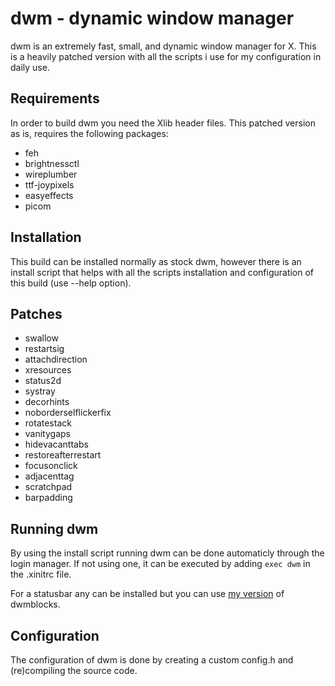 # dwm - dynamic window manager

dwm is an extremely fast, small, and dynamic window manager for X.
This is a heavily patched version with all the scripts i use for my configuration in daily use.

## Requirements

In order to build dwm you need the Xlib header files.
This patched version as is, requires the following packages:
- feh
- brightnessctl
- wireplumber
- ttf-joypixels
- easyeffects
- picom

## Installation

This build can be installed normally as stock dwm, however there is an install script that helps with all the scripts installation and configuration of this build (use --help option).

## Patches

- swallow
- restartsig
- attachdirection
- xresources
- status2d
- systray
- decorhints
- noborderselflickerfix
- rotatestack
- vanitygaps
- hidevacanttabs
- restoreafterrestart
- focusonclick
- adjacenttag
- scratchpad
- barpadding

## Running dwm

By using the install script running dwm can be done automaticly through the login manager.
If not using one, it can be executed by adding `exec dwm` in the .xinitrc file.

For a statusbar any can be installed but you can use [my version](https://github.com/dimgerasimou/dwm-asyncblocks 'dwm-asyncblocks') of dwmblocks.

## Configuration

The configuration of dwm is done by creating a custom config.h and (re)compiling the source code.
